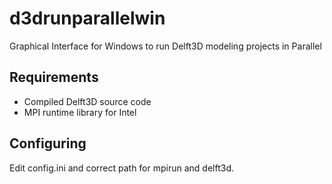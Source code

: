 # d3drunparallelwin
Graphical Interface for Windows to run Delft3D modeling projects in Parallel

## Requirements
- Compiled Delft3D source code
- MPI runtime library for Intel

## Configuring

Edit config.ini and correct path for mpirun and delft3d.


